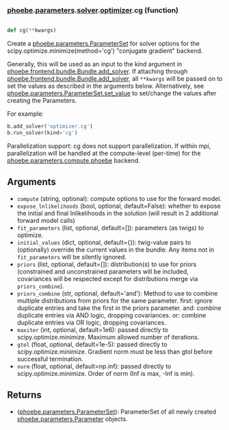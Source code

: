 ### [phoebe](phoebe.md).[parameters](phoebe.parameters.md).[solver](phoebe.parameters.solver.md).[optimizer](phoebe.parameters.solver.optimizer.md).cg (function)


```py

def cg(**kwargs)

```



Create a [phoebe.parameters.ParameterSet](phoebe.parameters.ParameterSet.md) for solver options for the
scipy.optimize.minimize(method='cg') "conjugate gradient" backend.

Generally, this will be used as an input to the kind argument in
[phoebe.frontend.bundle.Bundle.add_solver](phoebe.frontend.bundle.Bundle.add_solver.md).  If attaching through
[phoebe.frontend.bundle.Bundle.add_solver](phoebe.frontend.bundle.Bundle.add_solver.md), all `**kwargs` will be
passed on to set the values as described in the arguments below.  Alternatively,
see [phoebe.parameters.ParameterSet.set_value](phoebe.parameters.ParameterSet.set_value.md) to set/change the values
after creating the Parameters.

For example:

```py
b.add_solver('optimizer.cg')
b.run_solver(kind='cg')
```

Parallelization support: cg does not support parallelization.  If
within mpi, parallelization will be handled at the compute-level (per-time)
for the [phoebe.parameters.compute.phoebe](phoebe.parameters.compute.phoebe.md) backend.

Arguments
----------
* `compute` (string, optional): compute options to use for the forward
    model.
* `expose_lnlikelihoods` (bool, optional, default=False): whether to expose
    the initial and final lnlikelihoods in the solution (will result in 2
    additional forward model calls)
* `fit_parameters` (list, optional, default=[]): parameters (as twigs) to
    optimize.
* `initial_values` (dict, optional, default={}): twig-value pairs to
    (optionally) override the current values in the bundle.  Any items not
    in `fit_parameters` will be silently ignored.
* `priors` (list, optional, default=[]): distribution(s) to use for priors
    (constrained and unconstrained parameters will be included, covariances
    will be respected except for distributions merge via `priors_combine`).
* `priors_combine` (str, optional, default='and'): Method to use to combine
    multiple distributions from priors for the same parameter.
    first: ignore duplicate entries and take the first in the priors parameter.
    and: combine duplicate entries via AND logic, dropping covariances.
    or: combine duplicate entries via OR logic, dropping covariances.
* `maxiter` (int, optional, default=1e6): passed directly to
    scipy.optimize.minimize.  Maximum allowed number of iterations.
* `gtol` (float, optional, default=1e-5): passed directly to
    scipy.optimize.minimize.  Gradient norm must be less than gtol before successful termination.
* `norm` (float, optional, default=np.inf): passed directly to
    scipy.optimize.minimize.  Order of norm (Inf is max, -Inf is min).

Returns
--------
* ([phoebe.parameters.ParameterSet](phoebe.parameters.ParameterSet.md)): ParameterSet of all newly created
    [phoebe.parameters.Parameter](phoebe.parameters.Parameter.md) objects.

